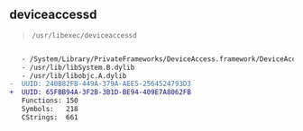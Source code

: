 ## deviceaccessd

> `/usr/libexec/deviceaccessd`

```diff

   - /System/Library/PrivateFrameworks/DeviceAccess.framework/DeviceAccess
   - /usr/lib/libSystem.B.dylib
   - /usr/lib/libobjc.A.dylib
-  UUID: 240B82FB-449A-379A-AEE5-2564524793D3
+  UUID: 65FBB94A-3F2B-3B1D-BE94-409E7A8062FB
   Functions: 150
   Symbols:   218
   CStrings:  661

```
